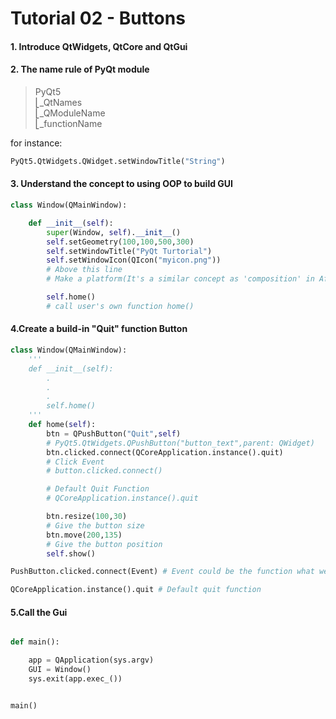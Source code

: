 # Tutorial 02 - Buttons  

#### 1. Introduce QtWidgets, QtCore and QtGui  
#### 2. The name rule of PyQt module
>PyQt5  
⎣_QtNames  
    ⎣_QModuleName  
        ⎣_functionName  

for instance:  
```python
PyQt5.QtWidgets.QWidget.setWindowTitle("String")  
```

#### 3. Understand the concept to using OOP to build GUI  
```python
class Window(QMainWindow):

    def __init__(self):
        super(Window, self).__init__()
        self.setGeometry(100,100,500,300)
        self.setWindowTitle("PyQt Turtorial")
        self.setWindowIcon(QIcon("myicon.png"))
        # Above this line
        # Make a platform(It's a similar concept as 'composition' in AfterEffect)

        self.home()
        # call user's own function home()
```

#### 4.Create a build-in "Quit" function Button  
```python
class Window(QMainWindow):
    '''
    def __init__(self):
        .
        .
        .
        self.home()
    '''
    def home(self):
        btn = QPushButton("Quit",self)
        # PyQt5.QtWidgets.QPushButton("button_text",parent: QWidget)
        btn.clicked.connect(QCoreApplication.instance().quit)
        # Click Event
        # button.clicked.connect()

        # Default Quit Function
        # QCoreApplication.instance().quit

        btn.resize(100,30)
        # Give the button size
        btn.move(200,135)
        # Give the button position
        self.show()
```
```python
PushButton.clicked.connect(Event) # Event could be the function what we create

QCoreApplication.instance().quit # Default quit function
```

#### 5.Call the Gui  
```python

def main():

    app = QApplication(sys.argv)
    GUI = Window()
    sys.exit(app.exec_())


main()
```
